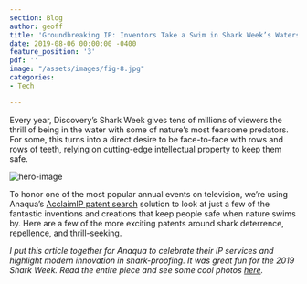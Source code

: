 ```yaml
---
section: Blog
author: geoff
title: 'Groundbreaking IP: Inventors Take a Swim in Shark Week’s Waters'
date: 2019-08-06 00:00:00 -0400
feature_position: '3'
pdf: ''
image: "/assets/images/fig-8.jpg"
categories:
- Tech

---
```

Every year, Discovery’s Shark Week gives tens of millions of viewers the thrill of being in the water with some of nature’s most fearsome predators. For some, this turns into a direct desire to be face-to-face with rows and rows of teeth, relying on cutting-edge intellectual property to keep them safe.

![hero-image](https://i.ibb.co/qC3910y/hero-image.jpg)

To honor one of the most popular annual events on television, we’re using Anaqua’s [AcclaimIP patent search](http://anaqua.com/products/acclaimip/patent-search) solution to look at just a few of the fantastic inventions and creations that keep people safe when nature swims by. Here are a few of the more exciting patents around shark deterrence, repellence, and thrill-seeking.

_I put this article together for Anaqua to celebrate their IP services and highlight modern innovation in shark-proofing. It was great fun for the 2019 Shark Week. Read the entire piece and see some cool photos_ [_here_](http://anaqua.com/resources/blog/groundbreaking-ip-inventors-take-swim-shark-weeks-waters)_._